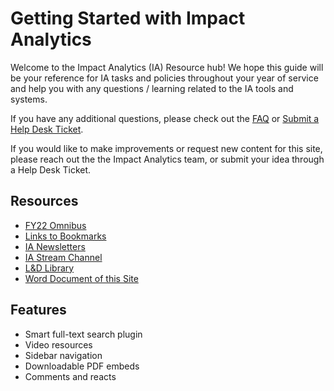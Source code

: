 # Getting Started with Impact Analytics

Welcome to the Impact Analytics (IA) Resource hub! We hope this guide will be your reference for IA tasks and policies throughout your year of service and help you with any questions / learning related to the IA tools and systems.

If you have any additional questions, please check out the [FAQ](faq.md) or [Submit a Help Desk Ticket](https://cityyear.sharepoint.com/teams/lax/SitePages/CYLA%20Help%20Desk.aspx).

If you would like to make improvements or request new content for this site, please reach out the the Impact Analytics team, or submit your idea through a Help Desk Ticket.

## Resources

- [FY22 Omnibus](https://bit.ly/2SAPhBr)
- [Links to Bookmarks](links.md)
- [IA Newsletters](https://bit.ly/2S2Y3rx)
- [IA Stream Channel](https://bit.ly/3A9gHiJ)
- [L&D Library](https://cityyear.sharepoint.com/teams/lax/LandD/SitePages/Home.aspx)
- [Word Document of this Site](https://bit.ly/3qGDPkn)

## Features
- Smart full-text search plugin
- Video resources
- Sidebar navigation
- Downloadable PDF embeds
- Comments and reacts 